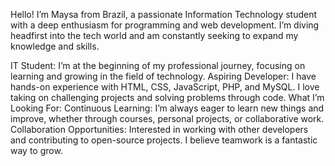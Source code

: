 Hello! I’m Maysa from Brazil, a passionate Information Technology student with a deep enthusiasm for programming and web development. I’m diving headfirst into the tech world and am constantly seeking to expand my knowledge and skills.

IT Student: I’m at the beginning of my professional journey, focusing on learning and growing in the field of technology.
Aspiring Developer: I have hands-on experience with HTML, CSS, JavaScript, PHP, and MySQL. I love taking on challenging projects and solving problems through code.
What I’m Looking For:
Continuous Learning: I’m always eager to learn new things and improve, whether through courses, personal projects, or collaborative work.
Collaboration Opportunities: Interested in working with other developers and contributing to open-source projects. I believe teamwork is a fantastic way to grow.
